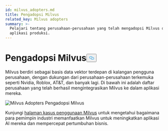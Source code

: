```yaml
---
id: milvus_adopters.md
title: Pengadopsi Milvus
related_key: Milvus adopters
summary: >-
  Pelajari tentang perusahaan-perusahaan yang telah mengadopsi Milvus dalam
  aplikasi produksi.
---
```

<h1 id="Milvus-Adopters" class="common-anchor-header">Pengadopsi Milvus<button data-href="#Milvus-Adopters" class="anchor-icon" translate="no">
      <svg translate="no"
        aria-hidden="true"
        focusable="false"
        height="20"
        version="1.1"
        viewBox="0 0 16 16"
        width="16"
      >
        <path
          fill="#0092E4"
          fill-rule="evenodd"
          d="M4 9h1v1H4c-1.5 0-3-1.69-3-3.5S2.55 3 4 3h4c1.45 0 3 1.69 3 3.5 0 1.41-.91 2.72-2 3.25V8.59c.58-.45 1-1.27 1-2.09C10 5.22 8.98 4 8 4H4c-.98 0-2 1.22-2 2.5S3 9 4 9zm9-3h-1v1h1c1 0 2 1.22 2 2.5S13.98 12 13 12H9c-.98 0-2-1.22-2-2.5 0-.83.42-1.64 1-2.09V6.25c-1.09.53-2 1.84-2 3.25C6 11.31 7.55 13 9 13h4c1.45 0 3-1.69 3-3.5S14.5 6 13 6z"
        ></path>
      </svg>
    </button></h1><p>Milvus berdiri sebagai basis data vektor terdepan di kalangan pengguna perusahaan, dengan dukungan dari perusahaan-perusahaan terkemuka seperti Nvidia, Roblox, AT&amp;T, dan banyak lagi. Di bawah ini adalah daftar perusahaan yang telah berhasil mengintegrasikan Milvus ke dalam aplikasi mereka.</p>
<p>
  
   <span class="img-wrapper"> <img translate="no" src="/docs/v2.6.x/assets/milvus-adopters.png" alt="Milvus Adopters" class="doc-image" id="milvus-adopters" />
   </span> <span class="img-wrapper"> <span>Pengadopsi Milvus</span> </span></p>
<p>Kunjungi <a href="https://milvus.io/use-cases">halaman kasus penggunaan Milvus</a> untuk mengetahui bagaimana para pemimpin industri memanfaatkan Milvus untuk meningkatkan aplikasi AI mereka dan mempercepat pertumbuhan bisnis.</p>
